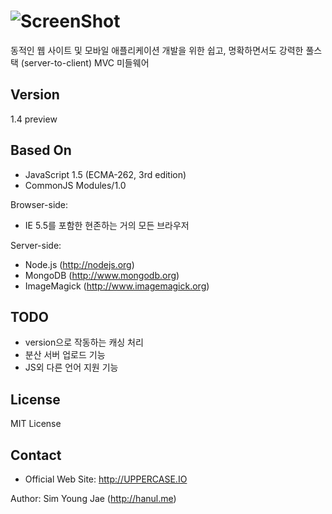 ![ScreenShot](http://uppercase.io/UPPERCASE.IO/R/logo.png)
=========
동적인 웹 사이트 및 모바일 애플리케이션 개발을 위한 쉽고, 명확하면서도 강력한 풀스택 (server-to-client) MVC 미들웨어

Version
-------
1.4 preview

Based On
--------
- JavaScript 1.5 (ECMA-262, 3rd edition)
- CommonJS Modules/1.0

Browser-side:
- IE 5.5를 포함한 현존하는 거의 모든 브라우저

Server-side:
- Node.js (http://nodejs.org)
- MongoDB (http://www.mongodb.org)
- ImageMagick (http://www.imagemagick.org)

TODO
----
- version으로 작동하는 캐싱 처리
- 분산 서버 업로드 기능
- JS외 다른 언어 지원 기능

License
-------
MIT License

Contact
-------
- Official Web Site: http://UPPERCASE.IO

Author: Sim Young Jae (http://hanul.me)
